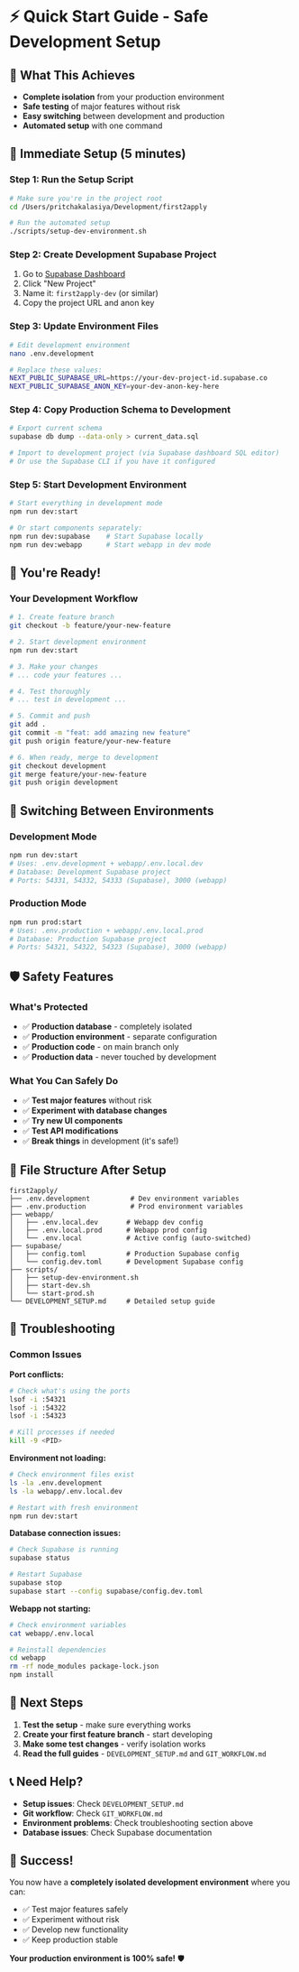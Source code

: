# ⚡ Quick Start Guide - Safe Development Setup

## 🎯 What This Achieves
- **Complete isolation** from your production environment
- **Safe testing** of major features without risk
- **Easy switching** between development and production
- **Automated setup** with one command

## 🚀 Immediate Setup (5 minutes)

### Step 1: Run the Setup Script
```bash
# Make sure you're in the project root
cd /Users/pritchakalasiya/Development/first2apply

# Run the automated setup
./scripts/setup-dev-environment.sh
```

### Step 2: Create Development Supabase Project
1. Go to [Supabase Dashboard](https://supabase.com/dashboard)
2. Click "New Project"
3. Name it: `first2apply-dev` (or similar)
4. Copy the project URL and anon key

### Step 3: Update Environment Files
```bash
# Edit development environment
nano .env.development

# Replace these values:
NEXT_PUBLIC_SUPABASE_URL=https://your-dev-project-id.supabase.co
NEXT_PUBLIC_SUPABASE_ANON_KEY=your-dev-anon-key-here
```

### Step 4: Copy Production Schema to Development
```bash
# Export current schema
supabase db dump --data-only > current_data.sql

# Import to development project (via Supabase dashboard SQL editor)
# Or use the Supabase CLI if you have it configured
```

### Step 5: Start Development Environment
```bash
# Start everything in development mode
npm run dev:start

# Or start components separately:
npm run dev:supabase    # Start Supabase locally
npm run dev:webapp      # Start webapp in dev mode
```

## 🎉 You're Ready!

### Your Development Workflow
```bash
# 1. Create feature branch
git checkout -b feature/your-new-feature

# 2. Start development environment
npm run dev:start

# 3. Make your changes
# ... code your features ...

# 4. Test thoroughly
# ... test in development ...

# 5. Commit and push
git add .
git commit -m "feat: add amazing new feature"
git push origin feature/your-new-feature

# 6. When ready, merge to development
git checkout development
git merge feature/your-new-feature
git push origin development
```

## 🔄 Switching Between Environments

### Development Mode
```bash
npm run dev:start
# Uses: .env.development + webapp/.env.local.dev
# Database: Development Supabase project
# Ports: 54331, 54332, 54333 (Supabase), 3000 (webapp)
```

### Production Mode
```bash
npm run prod:start
# Uses: .env.production + webapp/.env.local.prod
# Database: Production Supabase project
# Ports: 54321, 54322, 54323 (Supabase), 3000 (webapp)
```

## 🛡️ Safety Features

### What's Protected
- ✅ **Production database** - completely isolated
- ✅ **Production environment** - separate configuration
- ✅ **Production code** - on main branch only
- ✅ **Production data** - never touched by development

### What You Can Safely Do
- ✅ **Test major features** without risk
- ✅ **Experiment with database changes**
- ✅ **Try new UI components**
- ✅ **Test API modifications**
- ✅ **Break things** in development (it's safe!)

## 📁 File Structure After Setup
```
first2apply/
├── .env.development          # Dev environment variables
├── .env.production           # Prod environment variables
├── webapp/
│   ├── .env.local.dev       # Webapp dev config
│   ├── .env.local.prod      # Webapp prod config
│   └── .env.local           # Active config (auto-switched)
├── supabase/
│   ├── config.toml          # Production Supabase config
│   └── config.dev.toml      # Development Supabase config
├── scripts/
│   ├── setup-dev-environment.sh
│   ├── start-dev.sh
│   └── start-prod.sh
└── DEVELOPMENT_SETUP.md     # Detailed setup guide
```

## 🚨 Troubleshooting

### Common Issues

**Port conflicts:**
```bash
# Check what's using the ports
lsof -i :54321
lsof -i :54322
lsof -i :54323

# Kill processes if needed
kill -9 <PID>
```

**Environment not loading:**
```bash
# Check environment files exist
ls -la .env.development
ls -la webapp/.env.local.dev

# Restart with fresh environment
npm run dev:start
```

**Database connection issues:**
```bash
# Check Supabase is running
supabase status

# Restart Supabase
supabase stop
supabase start --config supabase/config.dev.toml
```

**Webapp not starting:**
```bash
# Check environment variables
cat webapp/.env.local

# Reinstall dependencies
cd webapp
rm -rf node_modules package-lock.json
npm install
```

## 🎯 Next Steps

1. **Test the setup** - make sure everything works
2. **Create your first feature branch** - start developing
3. **Make some test changes** - verify isolation works
4. **Read the full guides** - `DEVELOPMENT_SETUP.md` and `GIT_WORKFLOW.md`

## 📞 Need Help?

- **Setup issues**: Check `DEVELOPMENT_SETUP.md`
- **Git workflow**: Check `GIT_WORKFLOW.md`
- **Environment problems**: Check troubleshooting section above
- **Database issues**: Check Supabase documentation

## 🎉 Success!

You now have a **completely isolated development environment** where you can:
- ✅ Test major features safely
- ✅ Experiment without risk
- ✅ Develop new functionality
- ✅ Keep production stable

**Your production environment is 100% safe!** 🛡️
